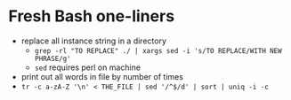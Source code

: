 # Fresh Bash one-liners
* replace all instance string in a directory
  * `grep -rl "TO REPLACE" ./ | xargs sed -i 's/TO REPLACE/WITH NEW PHRASE/g'`
  * `sed` requires perl on machine
* print out all words in file by number of times
 * `tr -c a-zA-Z '\n' < THE_FILE | sed '/^$/d' | sort | uniq -i -c`
